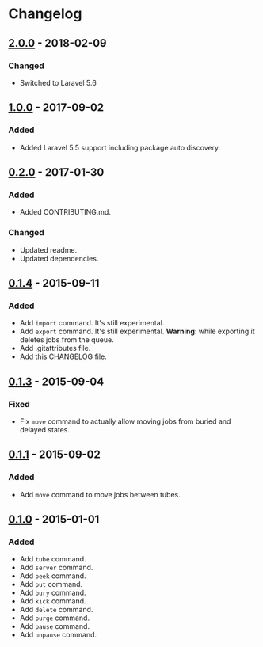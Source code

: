 # Changelog

## [2.0.0](https://github.com/pmatseykanets/artisan-beans/releases/tag/v2.0.0) - 2018-02-09

### Changed

- Switched to Laravel 5.6

## [1.0.0](https://github.com/pmatseykanets/artisan-beans/releases/tag/v1.0.0) - 2017-09-02

### Added 

- Added Laravel 5.5 support including package auto discovery.

## [0.2.0](https://github.com/pmatseykanets/artisan-beans/releases/tag/v0.2.0) - 2017-01-30

### Added 

- Added CONTRIBUTING.md.

### Changed

- Updated readme.
- Updated dependencies.

## [0.1.4](https://github.com/pmatseykanets/artisan-beans/releases/tag/v0.1.4) - 2015-09-11

### Added
- Add `import` command. It's still experimental.
- Add `export` command. It's still experimental. **Warning**: while exporting it deletes jobs from the queue.
- Add .gitattributes file.
- Add this CHANGELOG file.

## [0.1.3](https://github.com/pmatseykanets/artisan-beans/releases/tag/v0.1.3) - 2015-09-04

### Fixed

- Fix `move` command to actually allow moving jobs from buried and delayed states.

## [0.1.1](https://github.com/pmatseykanets/artisan-beans/releases/tag/v0.1.1) - 2015-09-02

### Added

- Add `move` command to move jobs between tubes.
 
## [0.1.0](https://github.com/pmatseykanets/artisan-beans/releases/tag/v0.1.0) - 2015-01-01

### Added

- Add `tube` command.
- Add `server` command.
- Add `peek` command.
- Add `put` command.
- Add `bury` command.
- Add `kick` command.
- Add `delete` command.
- Add `purge` command.
- Add `pause` command.
- Add `unpause` command.
